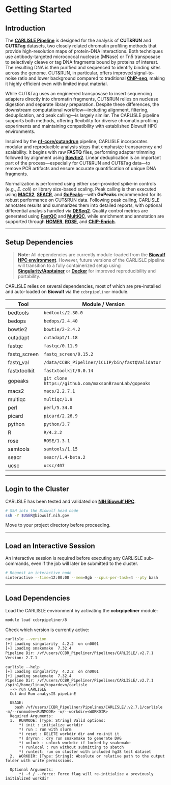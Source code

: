 # Getting Started

## Introduction

The **[CARLISLE Pipeline](https://github.com/CCBR/CARLISLE)** is designed for the analysis of **CUT&RUN** and **CUT&Tag** datasets, two closely related chromatin profiling methods that provide high-resolution maps of protein-DNA interactions. Both techniques use antibody-targeted micrococcal nuclease (MNase) or Tn5 transposase to selectively cleave or tag DNA fragments bound by proteins of interest. The resulting DNA is then purified and sequenced to identify binding sites across the genome. CUT&RUN, in particular, offers improved signal-to-noise ratio and lower background compared to traditional **[ChIP-seq](https://www.nature.com/articles/nmeth.3327)**, making it highly efficient even with limited input material.

While CUT&Tag uses an engineered transposase to insert sequencing adapters directly into chromatin fragments, CUT&RUN relies on nuclease digestion and separate library preparation. Despite these differences, the downstream computational workflow—including alignment, filtering, deduplication, and peak calling—is largely similar. The CARLISLE pipeline supports both methods, offering flexibility for diverse chromatin profiling experiments and maintaining compatibility with established Biowulf HPC environments.

Inspired by the **[nf-core/cutandrun](https://nf-co.re/cutandrun/3.2.2/)** pipeline, CARLISLE incorporates modular and reproducible analysis steps that emphasize transparency and scalability. It begins with raw **FASTQ** files, performing adapter trimming followed by alignment using **[Bowtie2](http://bowtie-bio.sourceforge.net/bowtie2/index.shtml)**. Linear deduplication is an important part of the process—especially for CUT&RUN and CUT&Tag data—to remove PCR artifacts and ensure accurate quantification of unique DNA fragments.

Normalization is performed using either user-provided spike-in controls (e.g., *E. coli*) or library size-based scaling. Peak calling is then executed using **[MACS2](https://github.com/macs3-project/MACS)**, **[SEACR](https://seacr.fredhutch.org/)**, and **[GoPeaks](https://github.com/maxsonBraunLab/gopeaks)**—with **GoPeaks** recommended for its robust performance on CUT&RUN data. Following peak calling, CARLISLE annotates results and summarizes them into detailed reports, with optional differential analysis handled via **[DESeq2](https://bioconductor.org/packages/release/bioc/html/DESeq2.html)**. Quality control metrics are generated using **[FastQC](https://www.bioinformatics.babraham.ac.uk/projects/fastqc/)** and **[MultiQC](https://multiqc.info/)**, while enrichment and annotation are supported through **[HOMER](http://homer.ucsd.edu/homer/)**, **[ROSE](https://bitbucket.org/young_computation/rose/src/master/)**, and **[ChIP-Enrich](https://chipenrich.med.umich.edu/)**.

---

## Setup Dependencies

> **Note:** All dependencies are currently module-loaded from the **[Biowulf HPC environment](https://hpc.nih.gov/)**. However, future versions of the CARLISLE pipeline will transition to a fully containerized setup using **[Singularity/Apptainer](https://apptainer.org/)** or **[Docker](https://www.docker.com/)** for improved reproducibility and portability.

CARLISLE relies on several dependencies, most of which are pre-installed and auto-loaded on **Biowulf** via the `ccbrpipeliner` module.

| Tool         | Module / Version                                      |
| ------------ | ----------------------------------------------------- |
| bedtools     | `bedtools/2.30.0`                                     |
| bedops       | `bedops/2.4.40`                                       |
| bowtie2      | `bowtie/2-2.4.2`                                      |
| cutadapt     | `cutadapt/1.18`                                       |
| fastqc       | `fastqc/0.11.9`                                       |
| fastq_screen | `fastq_screen/0.15.2`                                 |
| fastq_val    | `/data/CCBR_Pipeliner/iCLIP/bin/fastQValidator`       |
| fastxtoolkit | `fastxtoolkit/0.0.14`                                 |
| gopeaks      | `git clone https://github.com/maxsonBraunLab/gopeaks` |
| macs2        | `macs/2.2.7.1`                                        |
| multiqc      | `multiqc/1.9`                                         |
| perl         | `perl/5.34.0`                                         |
| picard       | `picard/2.26.9`                                       |
| python       | `python/3.7`                                          |
| R            | `R/4.2.2`                                             |
| rose         | `ROSE/1.3.1`                                          |
| samtools     | `samtools/1.15`                                       |
| seacr        | `seacr/1.4-beta.2`                                    |
| ucsc         | `ucsc/407`                                            |

---

## Login to the Cluster

CARLISLE has been tested and validated on **[NIH Biowulf HPC](https://hpc.nih.gov/)**.

```bash
# SSH into the Biowulf head node
ssh -Y $USER@biowulf.nih.gov
```

Move to your project directory before proceeding.

---

## Load an Interactive Session

An interactive session is required before executing any CARLISLE sub-commands, even if the job will later be submitted to the cluster.

```bash
# Request an interactive node
sinteractive --time=12:00:00 --mem=8gb --cpus-per-task=4 --pty bash
```

---

## Load Dependencies

Load the CARLISLE environment by activating the **ccbrpipeliner** module:

```bash
module load ccbrpipeliner/8
```

Check which version is currently active:

```bash
carlisle --version
[+] Loading singularity  4.2.2  on cn0001
[+] Loading snakemake  7.32.4
Pipeline Dir: /vf/users/CCBR_Pipeliner/Pipelines/CARLISLE/.v2.7.1
Version: 2.7.1
```

```
carlisle --help
[+] Loading singularity  4.2.2  on cn0001
[+] Loading snakemake  7.32.4
Pipeline Dir: /vf/users/CCBR_Pipeliner/Pipelines/CARLISLE/.v2.7.1
/spin1/home/linux/kopardevn/carlisle
  --> run CARLISLE
  Cut And Run anaLysIS pipeLinE

  USAGE:
    bash /vf/users/CCBR_Pipeliner/Pipelines/CARLISLE/.v2.7.1/carlisle -m/--runmode=<RUNMODE> -w/--workdir=<WORKDIR>
  Required Arguments:
  1.  RUNMODE: [Type: String] Valid options:
      *) init : initialize workdir
      *) run : run with slurm
      *) reset : DELETE workdir dir and re-init it
      *) dryrun : dry run snakemake to generate DAG
      *) unlock : unlock workdir if locked by snakemake
      *) runlocal : run without submitting to sbatch
      *) runtest: run on cluster with included hg38 test dataset
  2.  WORKDIR: [Type: String]: Absolute or relative path to the output folder with write permissions.

  Optional Arguments:
      *) -f / --force: Force flag will re-initialize a previously initialized workdir
```